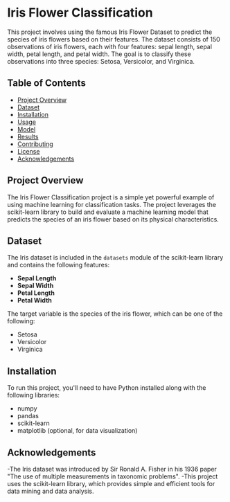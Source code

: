 # Iris Flower Classification

This project involves using the famous Iris Flower Dataset to predict the species of iris flowers based on their features. The dataset consists of 150 observations of iris flowers, each with four features: sepal length, sepal width, petal length, and petal width. The goal is to classify these observations into three species: Setosa, Versicolor, and Virginica.

## Table of Contents

- [Project Overview](#project-overview)
- [Dataset](#dataset)
- [Installation](#installation)
- [Usage](#usage)
- [Model](#model)
- [Results](#results)
- [Contributing](#contributing)
- [License](#license)
- [Acknowledgements](#acknowledgements)

## Project Overview

The Iris Flower Classification project is a simple yet powerful example of using machine learning for classification tasks. The project leverages the scikit-learn library to build and evaluate a machine learning model that predicts the species of an iris flower based on its physical characteristics.

## Dataset

The Iris dataset is included in the `datasets` module of the scikit-learn library and contains the following features:

- **Sepal Length**
- **Sepal Width**
- **Petal Length**
- **Petal Width**

The target variable is the species of the iris flower, which can be one of the following:

- Setosa
- Versicolor
- Virginica

## Installation

To run this project, you'll need to have Python installed along with the following libraries:

- numpy
- pandas
- scikit-learn
- matplotlib (optional, for data visualization)

## Acknowledgements
-The Iris dataset was introduced by Sir Ronald A. Fisher in his 1936 paper "The use of multiple measurements in taxonomic problems".
-This project uses the scikit-learn library, which provides simple and efficient tools for data mining and data analysis.
